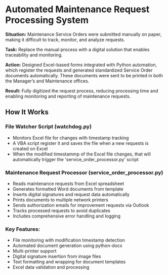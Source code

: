 # Automated Maintenance Request Processing System

**Situation:** Maintenance Service Orders were submitted manually on paper, making it difficult to track, monitor, and analyze requests.

**Task:** Replace the manual process with a digital solution that enables traceability and monitoring.

**Action:** Designed Excel-based forms integrated with Python automation, which register the requests and generated standardized Service Order documents automatically. These documents were sent to be printed in both the Manager’s and Maintenance offices.

**Result:** Fully digitized the request process, reducing processing time and enabling monitoring and reporting of maintenance requests.


## How It Works

### File Watcher Script (watchdog.py)

- Monitors Excel file for changes with timestamp tracking
- A VBA script register it and saves the file when a new requests is created on Excel
- When the modified timestammp of the Excel file changes, that will automatically trigger the 'service_order_processor.py' script

###  Maintenance Request Processor (service_order_processor.py)

- Reads maintenance requests from Excel spreadsheet
- Generates formatted Word documents from template
- Inserts digital signatures and request data automatically
- Prints documents to multiple network printers
- Sends authorization emails for improvement requests via Outlook
- Tracks processed requests to avoid duplicates
- Includes comprehensive error handling and logging

### Key Features:

- File monitoring with modification timestamp detection
- Automated document generation using python-docx
- Multi-printer support
- Digital signature insertion from image files
- Text formatting and wrapping for document templates
- Excel data validation and processing
